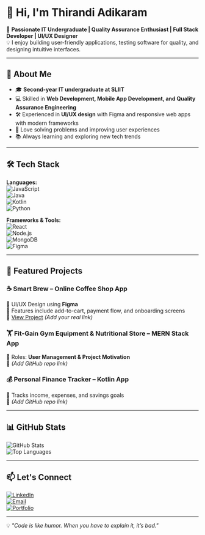 # 👋 Hi, I'm Thirandi Adikaram  

🚀 **Passionate IT Undergraduate | Quality Assurance Enthusiast | Full Stack Developer | UI/UX Designer**  
💡 I enjoy building user-friendly applications, testing software for quality, and designing intuitive interfaces.  

---

## 🌟 About Me  
- 🎓 **Second-year IT undergraduate at SLIIT**  
- 💻 Skilled in **Web Development, Mobile App Development, and Quality Assurance Engineering**  
- 🛠 Experienced in **UI/UX design** with Figma and responsive web apps with modern frameworks  
- 📌 Love solving problems and improving user experiences  
- 📚 Always learning and exploring new tech trends  

---

## 🛠 Tech Stack  
**Languages:**  
![JavaScript](https://img.shields.io/badge/JavaScript-F7DF1E?style=flat&logo=javascript&logoColor=black)  
![Java](https://img.shields.io/badge/Java-ED8B00?style=flat&logo=java&logoColor=white)  
![Kotlin](https://img.shields.io/badge/Kotlin-0095D5?style=flat&logo=kotlin&logoColor=white)  
![Python](https://img.shields.io/badge/Python-3776AB?style=flat&logo=python&logoColor=white)  

**Frameworks & Tools:**  
![React](https://img.shields.io/badge/React-20232A?style=flat&logo=react&logoColor=61DAFB)  
![Node.js](https://img.shields.io/badge/Node.js-339933?style=flat&logo=nodedotjs&logoColor=white)  
![MongoDB](https://img.shields.io/badge/MongoDB-4EA94B?style=flat&logo=mongodb&logoColor=white)  
![Figma](https://img.shields.io/badge/Figma-F24E1E?style=flat&logo=figma&logoColor=white)  

---

## 📂 Featured Projects  
### ☕ Smart Brew – Online Coffee Shop App  
📌 UI/UX Design using **Figma**  
🛒 Features include add-to-cart, payment flow, and onboarding screens  
🔗 [View Project](https://www.figma.com) *(Add your real link)*  

### 🏋 Fit-Gain Gym Equipment & Nutritional Store – MERN Stack App  
📌 Roles: **User Management & Project Motivation**  
🔗 *(Add GitHub repo link)*  

### 💰 Personal Finance Tracker – Kotlin App  
📌 Tracks income, expenses, and savings goals  
🔗 *(Add GitHub repo link)*  

---

## 📊 GitHub Stats  
![GitHub Stats](https://github-readme-stats.vercel.app/api?username=YOUR_USERNAME&show_icons=true&theme=tokyonight)  
![Top Languages](https://github-readme-stats.vercel.app/api/top-langs/?username=YOUR_USERNAME&layout=compact&theme=tokyonight)  

---

## 📫 Let's Connect  
[![LinkedIn](https://img.shields.io/badge/LinkedIn-0A66C2?style=flat&logo=linkedin&logoColor=white)](https://www.linkedin.com)  
[![Email](https://img.shields.io/badge/Email-D14836?style=flat&logo=gmail&logoColor=white)](mailto:your-email@example.com)  
[![Portfolio](https://img.shields.io/badge/Portfolio-000000?style=flat&logo=About.me&logoColor=white)](https://your-portfolio-link.com)  

---

💡 *"Code is like humor. When you have to explain it, it’s bad."*  

